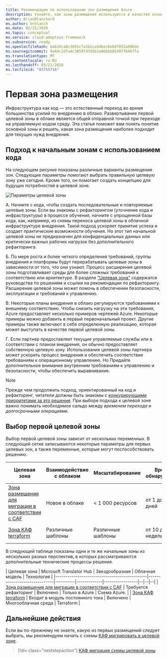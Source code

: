 ```yaml
---
title: Рекомендации по использованию зон размещения Azure
description: Узнайте, как зоны размещения используются в качестве основных стандартных блоков любой среды внедрения в облако.
author: BrianBlanchard
ms.author: brblanch
ms.date: 02/25/2020
ms.topic: conceptual
ms.service: cloud-adoption-framework
ms.subservice: ready
ms.openlocfilehash: bab10ca8c3055cfa3b2ca94bec0eb8f052a096de
ms.sourcegitcommit: 9a84c2dfa4c3859fd7d5b1e06bbb8549ff6967fa
ms.translationtype: MT
ms.contentlocale: ru-RU
ms.lasthandoff: 05/21/2020
ms.locfileid: "83755716"
---
```

# <a name="first-landing-zone"></a>Первая зона размещения

Инфраструктура как код — это естественный переход во время большинства усилий по внедрению в облако. Развертывание первой целевой зоны в облаке является общей отправной точкой при переходе на управляемую кодом среду. Эта статья поможет вам понять понятие основной _зоны_ и решить, какая зона размещения наиболее подходит для текущих нужд внедрения.

## <a name="code-first-approach-to-landing-zones"></a>Подход к начальным зонам с использованием кода

На следующем рисунке показаны различные варианты размещения зон. Следующие параметры помогают выбрать правильную целевую зону уже сегодня. Кроме того, он помогает создать концепцию для будущих потребностей в целевой зоне.

![Параметры целевой зоны](../../_images/ready/landing-zone-options.png)

A. Начните с кода, чтобы создать последовательные и повторяемые целевые зоны. Если вы знакомы с рефакторингом (уточнение кода и инфраструктуры) в процессе обучения, начните с упрощенной базы кода, как, например, из схемы переноса целевой зоны в облачной инфраструктуре внедрения. Такой подход ускоряет принятие успеха и создает практические возможности обучения. Но этот тип начальной целевой зоны не предназначен для конфиденциальных данных или критически важных рабочих нагрузок без дополнительного рефакторинга.

Б. По мере роста и более четкого определения требований, группы внедрения и платформы будут перерабатывать целевые зоны в зависимости от того, что они узнают. Процесс расширения целевой зоны подготавливает среды для более сложных требований к соответствию или архитектуре. В разделе ["Целевая зона"](../considerations/index.md) содержатся руководства по решениям и ссылки на рекомендации по рефакторингу. Расширение целевой зоны может помочь в обеспечении безопасности, эксплуатации и требований к управлению.

В. Некоторые планы внедрения в облако регулируются требованиями к внешнему соответствию. Чтобы снизить нагрузку на эти требования, Azure предоставляет несколько примеров чертежей Azure. Некоторые примеры можно добавить в первый первоначальный проект. Другие примеры также включают в себя определенную реализацию, которая может выступать в качестве первой целевой зоны.

Г. Если партнер предоставляет текущие управляемые службы или в соответствии с планом внедрения, он обычно предоставляет собственную целевую зону. Использование целевой зоны партнера может ускорить процесс внедрения и обеспечить соответствие требованиям к операционному управлению. Но Придайте дополнительное внимание внутренним требованиям к управлению и безопасности, чтобы обеспечить выравнивание.

> [!NOTE]
> Прежде чем продолжить подход, ориентированный на код и рефакторинг, читатели должны быть знакомы с [конкурирующими приоритетами за это решение](../../strategy/balance-competing-priorities.md#balance-during-the-ready-phase). При выборе подхода к целевой зоне важно понимать необходимое сальдо между _временем перехода_ и _долгосрочными операциями_.

## <a name="choosing-a-first-landing-zone"></a>Выбор первой целевой зоны

Выбор первой целевой зоны зависит от нескольких переменных. В следующей сетке записываются некоторые параметры для первых целевых зон, а также переменные, которые могут поспособствовать решению.

| Целевая зона                                 | Взаимодействие с облаком  | Масштабирование             | Время обнаружения | Готовность к производству | Гибридная среда             | Конфиденциальные данные     | Критически важное   | Соответствие нормативным требованиям         |
|----------------------------------------------|-------------------|-------------------|----------------|------------------|--------------------|--------------------|--------------------|--------------------|
| [Зона размещения для миграции в соответствии с CAF](./migrate-landing-zone.md)     | Новое в облаке      | < 1 000 ресурсов    | от 1 до 5 дней    | Ограниченная область действия — > | Требуется расширение | Требуется расширение | Требуется расширение | Требуется расширение |
| [Зона КАФ terraform](./terraform-landing-zone.md) | Различные шаблоны | Различные шаблоны | от 10 до 20 недель | Ограниченная область действия — > | Доступные модули  | Доступные модули  | Доступные модули  | Доступные модули  |

В следующей таблице показаны одни и те же начальные зоны из нескольких разных перспектив, в которых рассматриваются дополнительные технические процессы решения.

| Целевая зона                                 | Microsoft Translator Hub                          | Звездообразная    | Облачная модель | Технология      |
|----------------------------------------------|------------------------------|----------|-------------|-----------------|--|--|--|
| [Зона размещения для миграции в соответствии с CAF](./migrate-landing-zone.md)     | Требуется рефакторинг            | Включено | Только в Azure  | Схема Azure. |
| [Зона КАФ terraform](./terraform-landing-zone.md) | Входит в модуль постоянного тока       | Включено | Многооблачная среда  | Terraform       |

## <a name="next-steps"></a>Дальнейшие действия

Если вы по-прежнему не знаете, какую из первых размещений следует выбрать, мы рекомендуем начать с схемы [КАФ мигрировать в целевой зоне](./migrate-landing-zone.md).

> [!div class="nextstepaction"]
> [КАФ миграция схемы целевой зоны](./migrate-landing-zone.md)
